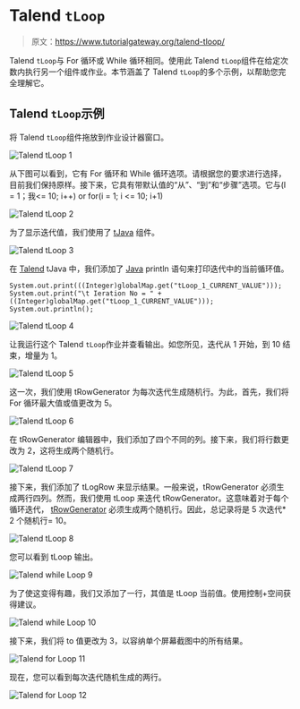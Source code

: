# Talend `tLoop`

> 原文：<https://www.tutorialgateway.org/talend-tloop/>

Talend `tLoop`与 For 循环或 While 循环相同。使用此 Talend `tLoop`组件在给定次数内执行另一个组件或作业。本节涵盖了 Talend `tLoop`的多个示例，以帮助您完全理解它。

## Talend `tLoop`示例

将 Talend `tLoop`组件拖放到作业设计器窗口。

![Talend `tLoop` 1](img/80a03c2a6cc6bf86cc6f8e93e8d18a5e.png)

从下图可以看到，它有 For 循环和 While 循环选项。请根据您的要求进行选择，目前我们保持原样。接下来，它具有带默认值的“从”、“到”和“步骤”选项。它与(I = 1；我<= 10; i++) or for(i = 1; i <= 10; i+1)

![Talend `tLoop` 2](img/760dbd098fb743c1d72743b2e220df5c.png)

为了显示迭代值，我们使用了 [tJava](https://www.tutorialgateway.org/talend-tjava/) 组件。

![Talend `tLoop` 3](img/cbbe8968e8b99f196ec972bd4375db7b.png)

在 [Talend](https://www.tutorialgateway.org/talend-tutorial/) tJava 中，我们添加了 [Java](https://www.tutorialgateway.org/java-tutorial/) println 语句来打印迭代中的当前循环值。

```
System.out.print(((Integer)globalMap.get("tLoop_1_CURRENT_VALUE")));
System.out.print("\t Ieration No = " + ((Integer)globalMap.get("tLoop_1_CURRENT_VALUE")));
System.out.println();
```

![Talend `tLoop` 4](img/9bd645201feda2d7f6a186ef22292e54.png)

让我运行这个 Talend `tLoop`作业并查看输出。如您所见，迭代从 1 开始，到 10 结束，增量为 1。

![Talend `tLoop` 5](img/232d87d846346c9f52920dd041f381a9.png)

这一次，我们使用 tRowGenerator 为每次迭代生成随机行。为此，首先，我们将 For 循环最大值或值更改为 5。

![Talend `tLoop` 6](img/83b8e734436d38c85aa262b2c09b817e.png)

在 tRowGenerator 编辑器中，我们添加了四个不同的列。接下来，我们将行数更改为 2，这将生成两个随机行。

![Talend `tLoop` 7](img/2cfb169cc5acc20a8292171103eadf39.png)

接下来，我们添加了 tLogRow 来显示结果。一般来说，tRowGenerator 必须生成两行四列。然而，我们使用 tLoop 来迭代 tRowGenerator。这意味着对于每个循环迭代， [tRowGenerator](https://www.tutorialgateway.org/talend-trowgenerator/) 必须生成两个随机行。因此，总记录将是 5 次迭代* 2 个随机行= 10。

![Talend `tLoop` 8](img/7274fbe064978f99e964346351bc4c2f.png)

您可以看到 tLoop 输出。

![Talend while Loop 9](img/aabd9f8701bf14b932ca275bca8557a9.png)

为了使这变得有趣，我们又添加了一行，其值是 tLoop 当前值。使用控制+空间获得建议。

![Talend while Loop 10](img/34e4c4a0b95902f60e7ac083066eedfb.png)

接下来，我们将 to 值更改为 3，以容纳单个屏幕截图中的所有结果。

![Talend for Loop 11](img/33a454f4b4cfa99eb3ced34cc69bafe7.png)

现在，您可以看到每次迭代随机生成的两行。

![Talend for Loop 12](img/8ee7f1b625abfd7fa55d5fbe5880fba1.png)